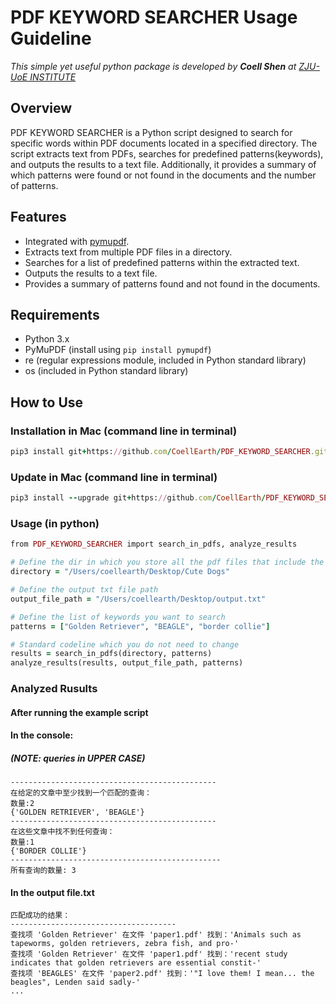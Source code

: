 # PDF KEYWORD SEARCHER Usage Guideline
_This simple yet useful python package is developed by **Coell Shen** at [ZJU-UoE INSTITUTE](https://zje.zju.edu.cn/)_
## Overview
PDF KEYWORD SEARCHER is a Python script designed to search for specific words within PDF documents located in a specified directory. The script extracts text from PDFs, searches for predefined patterns(keywords), and outputs the results to a text file. Additionally, it provides a summary of which patterns were found or not found in the documents and the number of patterns.
## Features
- Integrated with [pymupdf](https://github.com/pymupdf/PyMuPDF).
- Extracts text from multiple PDF files in a directory.
- Searches for a list of predefined patterns within the extracted text.
- Outputs the results to a text file.
- Provides a summary of patterns found and not found in the documents.
## Requirements
- Python 3.x
- PyMuPDF (install using `pip install pymupdf`)
- re (regular expressions module, included in Python standard library)
- os (included in Python standard library)
## How to Use
### Installation in Mac (command line in terminal)
```ruby
pip3 install git+https://github.com/CoellEarth/PDF_KEYWORD_SEARCHER.git
```
### Update in Mac (command line in terminal)
```ruby
pip3 install --upgrade git+https://github.com/CoellEarth/PDF_KEYWORD_SEARCHER.git
```
### Usage (in python)
```ruby
from PDF_KEYWORD_SEARCHER import search_in_pdfs, analyze_results

# Define the dir in which you store all the pdf files that include the keywords of interest
directory = "/Users/coellearth/Desktop/Cute Dogs"

# Define the output txt file path
output_file_path = "/Users/coellearth/Desktop/output.txt"

# Define the list of keywords you want to search
patterns = ["Golden Retriever", "BEAGLE", "border collie"]

# Standard codeline which you do not need to change
results = search_in_pdfs(directory, patterns)
analyze_results(results, output_file_path, patterns)
```
### Analyzed Rusults
#### After running the example script
#### In the console: 
##### _(NOTE: queries in UPPER CASE)_
```
----------------------------------------------
在给定的文章中至少找到一个匹配的查询：
数量:2
{'GOLDEN RETRIEVER', 'BEAGLE'}
----------------------------------------------
在这些文章中找不到任何查询：
数量:1
{'BORDER COLLIE'}
-----------------------------------------------
所有查询的数量: 3
```
#### In the output file.txt
```
匹配成功的结果：
-------------------------------------
查找项 'Golden Retriever' 在文件 'paper1.pdf' 找到：'Animals such as tapeworms, golden retrievers, zebra fish, and pro-' 
查找项 'Golden Retriever' 在文件 'paper1.pdf' 找到：'recent study indicates that golden retrievers are essential constit-' 
查找项 'BEAGLES' 在文件 'paper2.pdf' 找到：'"I love them! I mean... the beagles", Lenden said sadly-' 
...
```
